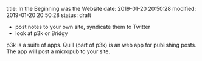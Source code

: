 title: In the Beginning was the Website
date: 2019-01-20 20:50:28
modified: 2019-01-20 20:50:28
status: draft

* post notes to your own site, syndicate them to Twitter
* look at p3k or Bridgy

p3k is a suite of apps.  Quill (part of p3k) is an web app for publishing
posts.  The app will post a micropub to your site.
